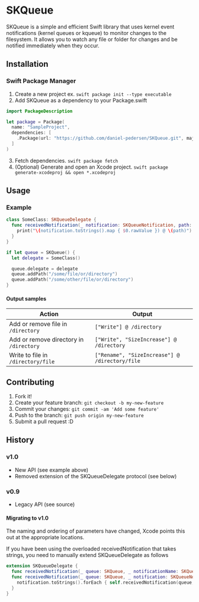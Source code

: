 # SKQueue
SKQueue is a simple and efficient Swift library that uses kernel event notifications (kernel queues or kqueue) to monitor changes to the filesystem. It allows you to watch any file or folder for changes and be notified immediately when they occur.

## Installation

### Swift Package Manager

1. Create a new project ex. `swift package init --type executable`
2. Add SKQueue as a dependency to your Package.swift
```swift
import PackageDescription

let package = Package(
  name: "SampleProject",
  dependencies: [
    .Package(url: "https://github.com/daniel-pedersen/SKQueue.git", majorVersion: 1)
  ]
)
```
3. Fetch dependencies. `swift package fetch`
4. (Optional) Generate and open an Xcode project. `swift package generate-xcodeproj && open *.xcodeproj`

## Usage

### Example
```swift
class SomeClass: SKQueueDelegate {
  func receivedNotification(_ notification: SKQueueNotification, path: String, queue: SKQueue) {
    print("\(notification.toStrings().map { $0.rawValue }) @ \(path)")
  }
}

if let queue = SKQueue() {
  let delegate = SomeClass()

  queue.delegate = delegate
  queue.addPath("/some/file/or/directory")
  queue.addPath("/some/other/file/or/directory")
}
```

#### Output samples
Action | Output
------ | ----------------------
Add or remove file in `/directory` | `["Write"] @ /directory`
Add or remove directory in `/directory` | `["Write", "SizeIncrease"] @ /directory`
Write to file in `/directory/file` | `["Rename", "SizeIncrease"] @ /directory/file`

## Contributing

1. Fork it!
2. Create your feature branch: `git checkout -b my-new-feature`
3. Commit your changes: `git commit -am 'Add some feature'`
4. Push to the branch: `git push origin my-new-feature`
5. Submit a pull request :D

## History

### v1.0
- New API (see example above)
- Removed extension of the SKQueueDelegate protocol (see below)

### v0.9
- Legacy API (see source)

#### Migrating to v1.0
The naming and ordering of parameters have changed, Xcode points this out at the appropriate locations.

If you have been using the overloaded receivedNotification that takes strings, you need to manually extend SKQueueDelegate as follows
```swift
extension SKQueueDelegate {
  func receivedNotification(_ queue: SKQueue, _ notificationName: SKQueueNotificationString, forPath path: String)
  func receivedNotification(_ queue: SKQueue, _ notification: SKQueueNotification, forPath path: String) {
    notification.toStrings().forEach { self.receivedNotification(queue, $0, forPath: path) }
  }
}
```
